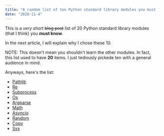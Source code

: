 ```yaml
---
title: "A random list of ten Python standard library modules you must learn know"
date: "2020-11-4"
---
```


This is a *very short* ~~blog post~~ list of 20 Python standard library modules (that I think) you **must know**.

In the next article, I will explain why I chose these 10.

NOTE: This doesn't mean you shouldn't learn the other modules. In fact, this list used to have **20** items.
I just tediously pickede ten with a general audience in mind.

Anyways, here's the list:

 * [Pathlib](https://docs.python.org/3/library/pathlib.html)
 * [Re](https://docs.python.org/3/library/re.html)
 * [Subprocess](https://docs.python.org/3/library/subprocess.html)
 * [Os](https://docs.python.org/3/library/os.html)
 * [Argparse](https://docs.python.org/3/library/argparse.html)
 * [Math](https://docs.python.org/3/library/math.html)
 * [Asyncio](https://docs.python.org/3/library/asyncio.html)
 * [Random](https://docs.python.org/3/library/random.html)
 * [Copy](https://docs.python.org/3/library/copy.html)
 * [Sys](https://docs.python.org/3/library/sys.html)
